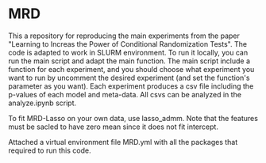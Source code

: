 # MRD
This a repository for reproducing the main experiments from the paper "Learning to Increas the Power of Conditional Randomization Tests".
The code is adapted to work in SLURM environment.
To run it locally, you can run the main script and adapt the main function.
The main script include a function for each experiment, and you should choose what experiment you want to run by uncomment the desired experiment (and set the function's parameter as you want).
Each experiment produces a csv file including the p-values of each model and meta-data. All csvs can be analyzed in the analyze.ipynb script.

To fit MRD-Lasso on your own data, use lasso_admm. Note that the features must be sacled to have zero mean since it does not fit intercept. 


Attached a virtual environment file MRD.yml with all the packages that required to run this code. 
